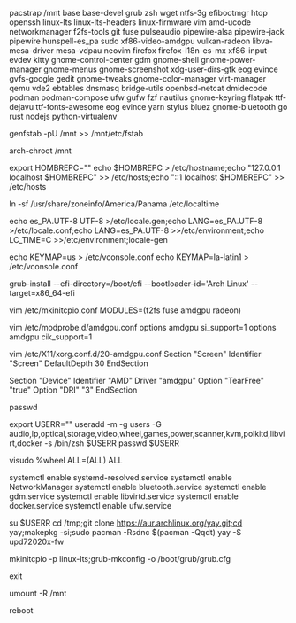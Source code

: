pacstrap /mnt base base-devel grub zsh wget ntfs-3g efibootmgr htop openssh linux-lts linux-lts-headers linux-firmware vim amd-ucode networkmanager f2fs-tools git fuse pulseaudio pipewire-alsa pipewire-jack pipewire hunspell-es_pa sudo xf86-video-amdgpu vulkan-radeon libva-mesa-driver mesa-vdpau neovim firefox firefox-i18n-es-mx xf86-input-evdev kitty gnome-control-center gdm gnome-shell gnome-power-manager gnome-menus gnome-screenshot xdg-user-dirs-gtk eog evince gvfs-google gedit gnome-tweaks gnome-color-manager virt-manager qemu vde2 ebtables dnsmasq bridge-utils openbsd-netcat dmidecode podman podman-compose ufw gufw fzf nautilus gnome-keyring flatpak ttf-dejavu ttf-fonts-awesome eog evince yarn stylus bluez gnome-bluetooth go rust nodejs python-virtualenv


genfstab -pU /mnt >> /mnt/etc/fstab

arch-chroot /mnt


export HOMBREPC=""
echo $HOMBREPC > /etc/hostname;echo "127.0.0.1 localhost $HOMBREPC" >> /etc/hosts;echo "::1 localhost $HOMBREPC" >> /etc/hosts

ln -sf /usr/share/zoneinfo/America/Panama /etc/localtime

echo es_PA.UTF-8 UTF-8 >/etc/locale.gen;echo LANG=es_PA.UTF-8 >/etc/locale.conf;echo LANG=es_PA.UTF-8 >>/etc/environment;echo LC_TIME=C >>/etc/environment;locale-gen


echo KEYMAP=us > /etc/vconsole.conf
echo KEYMAP=la-latin1 > /etc/vconsole.conf

grub-install --efi-directory=/boot/efi --bootloader-id='Arch Linux' --target=x86_64-efi

vim /etc/mkinitcpio.conf
MODULES=(f2fs fuse amdgpu radeon)

vim /etc/modprobe.d/amdgpu.conf
options amdgpu si_support=1
options amdgpu cik_support=1


vim /etc/X11/xorg.conf.d/20-amdgpu.conf
Section "Screen"
	Identifier "Screen"
	DefaultDepth 30
EndSection

Section "Device"
    Identifier "AMD"
    Driver "amdgpu"
	Option "TearFree" "true"
	Option "DRI" "3"
EndSection


passwd

export USERR=""
useradd -m -g users -G audio,lp,optical,storage,video,wheel,games,power,scanner,kvm,polkitd,libvirt,docker -s /bin/zsh $USERR
passwd $USERR


visudo
%wheel ALL=(ALL) ALL

systemctl enable systemd-resolved.service
systemctl enable NetworkManager
systemctl enable bluetooth.service
systemctl enable gdm.service
systemctl enable libvirtd.service
systemctl enable docker.service
systemctl enable ufw.service


su $USERR
cd /tmp;git clone https://aur.archlinux.org/yay.git;cd yay;makepkg -si;sudo pacman -Rsdnc $(pacman -Qqdt)
yay -S upd72020x-fw

mkinitcpio -p linux-lts;grub-mkconfig -o /boot/grub/grub.cfg

exit

umount -R /mnt

reboot
